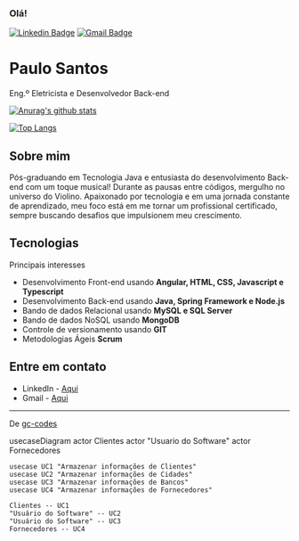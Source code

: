 ### Olá!
[![Linkedin Badge](https://img.shields.io/badge/-paulosantos-blue?style=flat-square&logo=Linkedin&logoColor=white&link=https://www.linkedin.com/in/santospaulo21/)](https://www.linkedin.com/in/santospaulo21/)
[![Gmail Badge](https://img.shields.io/badge/-paulosantos.1990@alunos.utfpr.edu.br-c14438?style=flat-square&logo=Gmail&logoColor=white&link=mailto:paulosantos.1990@alunos.utfpr.edu.br)](mailto:paulosantos.1990@alunos.utfpr.edu.br)

# Paulo Santos
Eng.º Eletricista e Desenvolvedor Back-end

[![Anurag's github stats](https://github-readme-stats.vercel.app/api?username=thePaulCode&count_private=true)](https://github.com/anuraghazra/github-readme-stats)

[![Top Langs](https://github-readme-stats.vercel.app/api/top-langs/?username=thePaulCode)](https://github.com/anuraghazra/github-readme-stats)

##  Sobre mim
Pós-graduando em Tecnologia Java e entusiasta do desenvolvimento Back-end com um toque musical! Durante as pausas entre códigos, mergulho no universo do Violino. Apaixonado por tecnologia e em uma jornada constante de aprendizado, meu foco está em me tornar um profissional certificado, sempre buscando desafios que impulsionem meu crescimento.

##  Tecnologias
Principais interesses
- Desenvolvimento Front-end  usando **Angular, HTML, CSS, Javascript e Typescript**
- Desenvolvimento Back-end usando **Java, Spring Framework e Node.js**
- Bando de dados Relacional usando **MySQL e SQL Server**
- Bando de dados NoSQL usando **MongoDB**
- Controle de versionamento usando **GIT**
- Metodologias Ágeis **Scrum**

## Entre em contato
- LinkedIn - [Aqui](https://www.linkedin.com/in/santospaulo21/)
- Gmail - [Aqui](mailto:paulosantos.1990@alunos.utfpr.edu.br)


---
 De [gc-codes](https://github.com/gc-codes)




<!---
thePaulCode/thePaulCode is a ✨ special ✨ repository because its `README.md` (this file) appears on your GitHub profile.
You can click the Preview link to take a look at your changes.
--->


usecaseDiagram
    actor Clientes
    actor "Usuario do Software"
    actor Fornecedores

    usecase UC1 "Armazenar informações de Clientes"
    usecase UC2 "Armazenar informações de Cidades"
    usecase UC3 "Armazenar informações de Bancos"
    usecase UC4 "Armazenar informações de Fornecedores"

    Clientes -- UC1
    "Usuário do Software" -- UC2
    "Usuário do Software" -- UC3
    Fornecedores -- UC4

